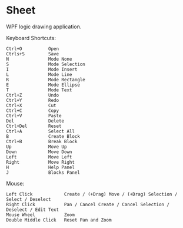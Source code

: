 Sheet
=====

WPF  logic  drawing  application.

Keyboard  Shortcuts:

    Ctrl+O          Open
    Ctrls+S         Save
    N               Mode None
    S               Mode Selection
    I               Mode Insert
    L               Mode Line
    R               Mode Rectangle
    E               Mode Ellipse
    T               Mode Text
    Ctrl+Z          Undo
    Ctrl+Y          Redo
    Ctrl+X          Cut
    Ctrl+C          Copy
    Ctrl+V          Paste
    Del             Delete
    Ctrl+Del        Reset
    Ctrl+A          Select All
    B               Create Block
    Ctrl+B          Break Block
    Up              Move Up
    Down            Move Down
    Left            Move Left
    Right           Move Right
    H               Help Panel
    J               Blocks Panel

Mouse:

    Left Click            Create / (+Drag) Move / (+Drag) Selection / Select / Deselect
    Right Click           Pan / Cancel Create / Cancel Selection / Deselect / Edit Text
    Mouse Wheel           Zoom
    Double Middle Click   Reset Pan and Zoom
